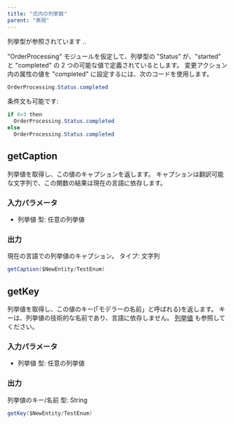 ```yaml
---
title: "式内の列挙数"
parent: "表現"
---
```



列挙型が参照されています <modulename>.<enumerationname>.<enumerationvalue>

"OrderProcessing" モジュールを仮定して、列挙型の "Status" が、"started" と "completed" の 2 つの可能な値で定義されているとします。 変更アクション内の属性の値を "completed" に設定するには、次のコードを使用します。

```java
OrderProcessing.Status.completed
```

条件文も可能です:

```java
if 4>3 then
  OrderProcessing.Status.completed
else
  OrderProcessing.Status.completed
```

## getCaption

列挙値を取得し、この値のキャプションを返します。 キャプションは翻訳可能な文字列で、この関数の結果は現在の言語に依存します。

### 入力パラメータ

*   列挙値 型: 任意の列挙値

### 出力

現在の言語での列挙値のキャプション。 タイプ: 文字列

```java
getCaption($NewEntity/TestEnum)
```

## getKey

列挙値を取得し、この値のキー(「モデラーの名前」と呼ばれる)を返します。 キーは、列挙値の技術的な名前であり、言語に依存しません。 [列挙値](enumeration-values) も参照してください。

### 入力パラメータ

*   列挙値 型: 任意の列挙値

### 出力

列挙値のキー/名前 型: String

```java
getKey($NewEntity/TestEnum)
```
